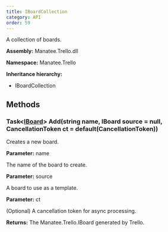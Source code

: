 ```yaml
---
title: IBoardCollection
category: API
order: 59
---
```


A collection of boards.

**Assembly:** Manatee.Trello.dll

**Namespace:** Manatee.Trello

**Inheritance hierarchy:**

- IBoardCollection

## Methods

### Task&lt;[IBoard](../IBoard#iboard)&gt; Add(string name, IBoard source = null, CancellationToken ct = default(CancellationToken))

Creates a new board.

**Parameter:** name

The name of the board to create.

**Parameter:** source

A board to use as a template.

**Parameter:** ct

(Optional) A cancellation token for async processing.

**Returns:** The Manatee.Trello.IBoard generated by Trello.

